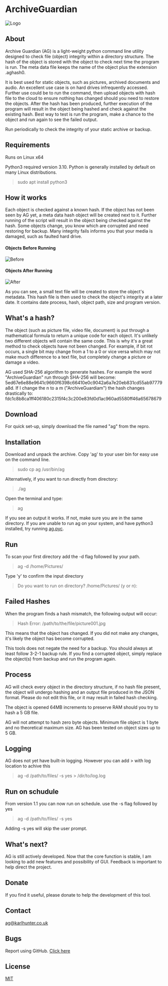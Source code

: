 # ArchiveGuardian

![Logo](https://github.com/karlh001/archiveguardian/blob/main/logos/archive_guardian_logo_web_low_res.jpg?raw=true)

## About 

Archive Guardian (AG) is a light-weight python command line utility designed to check file (object) integrity within a directory structure. The hash of the object is stored with the object to check next time the program is run. The meta data file keeps the name of the object plus the extension .aghash0.  

It is best used for static objects, such as pictures, archived documents and audio. An excellent use case is on hard drives infrequently accessed. Further use could be to run the command, then upload objects with hash file to the cloud to ensure nothing has changed should you need to restore the objects. After the hash has been produced, further execution of the program will result in the object being hashed and check against the existing hash. Best way to test is run the program, make a chance to the object and run again to see the failed output. 


Run periodically to check the integrity of your static archive or backup.  

## Requirements

Runs on Linux x64

Python3 required version 3.10. Python is generally installed by default on many Linux distributions.

> sudo apt install python3

## How it works

Each object is checked against a known hash. If the object has not been seen by AG yet, a meta data hash object will be created next to it. Further running of the script will result in the object being checked against the hash. Some objects change, you know which are corrupted and need restoring for backup. Many integrity fails informs you that your media is damaged, such as faulted hard drive.  


#### Objects Before Running

![Before](https://github.com/karlh001/www-public/blob/main/Projects/ArchiveGuardian/pasted_image.png?raw=true)

#### Objects After Running

![After](https://github.com/karlh001/www-public/blob/main/Projects/ArchiveGuardian/pasted_image001.png?raw=true)

As you can see, a small text file will be created to store the object's metadata. This hash file is then used to check the object's integrity at a later date. It contains date process, hash, object path, size and program version.  


## What's a hash?  

The object (such as picture file, video file, document) is put through a mathematical formula to return a unique code for each object. It's unlikely two different objects will contain the same code. This is why it's a great method to check objects have not been changed. For example, if bit rot occurs, a single bit may change from a 1 to a 0 or vice versa which may not make much difference to a text file, but completely change a picture or damage a video.  

AG used SHA-256 algorithm to generate hashes. For example the word "ArchiveGuardian" run through SHA-256 will become: 5ed67e6e88e9641c9660f6398c66410e0c9042a6a7e20eb831cd55ab97779a8d. If I change the n to a m ("ArchiveGuardiam") the hash changes drastically to: fdc1c8b8ca1ff406180c2315f4c3c200e83fd0d1ac960ad5580ff46a65678679 

## Download

For quick set-up, simply download the file named "ag" from the repro.


## Installation 

Download and unpack the archive. Copy 'ag' to your user bin for easy use on the command line. 

> sudo cp ag /usr/bin/ag

Alternatively, if you want to run directly from directory:

> ./ag

Open the terminal and type: 
 
> ag

If you see an output it works. If not, make sure you are in the same directory. If you are unable to run ag on your system, and have python3 installed, try running [ag.pyc](https://github.com/karlh001/archiveguardian/wiki/ag.pyc-File).

## Run 

To scan your first directory add the -d flag followed by your path.  

> ag -d /home/Pictures/ 

Type 'y' to confirm the input directory 

> Do you want to run on directory? /home/Pictures/ (y or n): 
 
## Failed Hashes 

When the program finds a hash mismatch, the following output will occur: 

> Hash Error: /path/to/the/file/picture001.jpg 

This means that the object has changed. If you did not make any changes, it's likely the object has become corrupted.

This tools does not negate the need for a backup. You should always at least follow 3-2-1 backup rule. If you find a corrupted object, simply replace the object(s) from backup and run the program again.  

## Process 

AG will check every object in the directory structure, if no hash file present, the object will undergo hashing and an output file produced in the JSON format. Please do not edit this file, or it may result in failed hash checking.  

The object is opened 64MB increments to preserve RAM should you try to hash a 5 GB file.  

AG will not attempt to hash zero byte objects. Minimum file object is 1 byte and no theoretical maximum size. AG has been tested on object sizes up to 5 GB. 

## Logging

AG does not yet have built-in logging. However you can add > with log location to achive this

> ag -d /path/to/files/ -s yes > /dir/to/log.log

## Run on schudule

From version 1.1 you can now run on schedule. use the -s flag followed by yes

> ag -d /path/to/files/ -s yes

Adding -s yes will skip the user prompt.

## What's next? 

AG is still actively developed. Now that the core function is stable, I am looking to add new features and possibility of GUI. Feedback is important to help direct the project.  

## Donate 

If you find it useful, please donate to help the development of this tool. 

## Contact 

ag@karlhunter.co.uk 

## Bugs 

Report using GitHub. [Click here](https://github.com/karlh001/archiveguardian/issues)

## License

[MIT](https://choosealicense.com/licenses/mit/)
